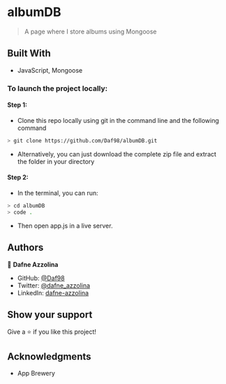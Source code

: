 # albumDB

> A page where I store albums using Mongoose

## Built With

- JavaScript, Mongoose

### To launch the project locally:
#### Step 1:
- Clone this repo locally using git in the command line and the following command
 ```bash
 > git clone https://github.com/Daf98/albumDB.git
 ```
- Alternatively, you can just download the complete zip file and extract the folder in your directory
#### Step 2:
- In the terminal, you can run:
```bash
> cd albumDB
> code .
```
- Then open app.js in a live server.

## Authors

👤 **Dafne Azzolina**

- GitHub: [@Daf98](https://github.com/Daf98)
- Twitter: [@dafne_azzolina](https://twitter.com/dafne_azzolina)
- LinkedIn: [dafne-azzolina](https://www.linkedin.com/in/dafne-azzolina/)

## Show your support

Give a ⭐️ if you like this project!

## Acknowledgments

- App Brewery
